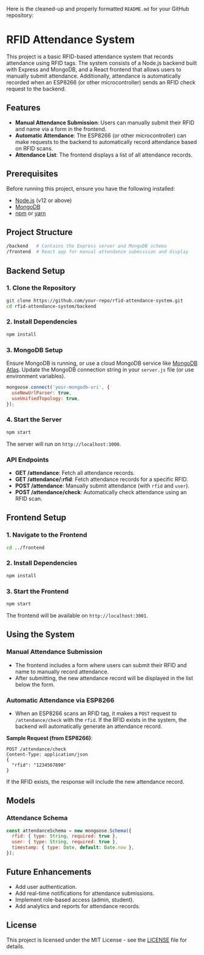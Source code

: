 Here is the cleaned-up and properly formatted `README.md` for your GitHub repository:

# RFID Attendance System

This project is a basic RFID-based attendance system that records attendance using RFID tags. The system consists of a Node.js backend built with Express and MongoDB, and a React frontend that allows users to manually submit attendance. Additionally, attendance is automatically recorded when an ESP8266 (or other microcontroller) sends an RFID check request to the backend.

## Features

- **Manual Attendance Submission**: Users can manually submit their RFID and name via a form in the frontend.
- **Automatic Attendance**: The ESP8266 (or other microcontroller) can make requests to the backend to automatically record attendance based on RFID scans.
- **Attendance List**: The frontend displays a list of all attendance records.

## Prerequisites

Before running this project, ensure you have the following installed:

- [Node.js](https://nodejs.org/) (v12 or above)
- [MongoDB](https://www.mongodb.com/)
- [npm](https://www.npmjs.com/) or [yarn](https://yarnpkg.com/)

## Project Structure

```bash
/backend   # Contains the Express server and MongoDB schema
/frontend  # React app for manual attendance submission and display
```

## Backend Setup

### 1. Clone the Repository

```bash
git clone https://github.com/your-repo/rfid-attendance-system.git
cd rfid-attendance-system/backend
```

### 2. Install Dependencies

```bash
npm install
```

### 3. MongoDB Setup

Ensure MongoDB is running, or use a cloud MongoDB service like [MongoDB Atlas](https://www.mongodb.com/cloud/atlas). Update the MongoDB connection string in your `server.js` file (or use environment variables).

```javascript
mongoose.connect('your-mongodb-uri', {
  useNewUrlParser: true,
  useUnifiedTopology: true,
});
```

### 4. Start the Server

```bash
npm start
```

The server will run on `http://localhost:3000`.

### API Endpoints

- **GET /attendance**: Fetch all attendance records.
- **GET /attendance/:rfid**: Fetch attendance records for a specific RFID.
- **POST /attendance**: Manually submit attendance (with `rfid` and `user`).
- **POST /attendance/check**: Automatically check attendance using an RFID scan.

## Frontend Setup

### 1. Navigate to the Frontend

```bash
cd ../frontend
```

### 2. Install Dependencies

```bash
npm install
```

### 3. Start the Frontend

```bash
npm start
```

The frontend will be available on `http://localhost:3001`.

## Using the System

### Manual Attendance Submission

- The frontend includes a form where users can submit their RFID and name to manually record attendance.
- After submitting, the new attendance record will be displayed in the list below the form.

### Automatic Attendance via ESP8266

- When an ESP8266 scans an RFID tag, it makes a `POST` request to `/attendance/check` with the `rfid`. If the RFID exists in the system, the backend will automatically generate an attendance record.

**Sample Request (from ESP8266)**:

```http
POST /attendance/check
Content-Type: application/json
{
  "rfid": "1234567890"
}
```

If the RFID exists, the response will include the new attendance record.

## Models

### Attendance Schema

```javascript
const attendanceSchema = new mongoose.Schema({
  rfid: { type: String, required: true },
  user: { type: String, required: true },
  timestamp: { type: Date, default: Date.now },
});
```

## Future Enhancements

- Add user authentication.
- Add real-time notifications for attendance submissions.
- Implement role-based access (admin, student).
- Add analytics and reports for attendance records.

## License

This project is licensed under the MIT License - see the [LICENSE](LICENSE) file for details.

